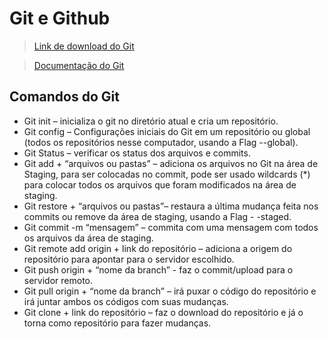 # Git e Github
>[Link de download do Git](git@github.com:Endrylrm/dio-desafio-github.git)

>[Documentação do Git](https://git-scm.com/docs)

## Comandos do Git
- Git init – inicializa o git no diretório atual e cria um repositório.
- Git config – Configurações iniciais do Git em um repositório ou global (todos os repositórios nesse computador, usando a Flag --global).
- Git Status – verificar os status dos arquivos e commits.
- Git add + “arquivos ou pastas” – adiciona os arquivos no Git na área de Staging, para ser colocadas no commit, pode ser usado wildcards (*) para colocar todos os arquivos que foram modificados na área de staging.
- Git restore + “arquivos ou pastas”– restaura a última mudança feita nos commits ou remove da área de staging, usando a Flag - -staged.
- Git commit -m “mensagem” – commita com uma mensagem com todos os arquivos da área de staging.
- Git remote add origin + link do repositório – adiciona a origem do repositório para apontar para o servidor escolhido.
- Git push origin + “nome da branch” - faz o commit/upload para o servidor remoto.
- Git pull origin + “nome da branch” – irá puxar o código do repositório e irá juntar ambos os códigos com suas mudanças.
- Git clone + link do repositório – faz o download do repositório e já o torna como repositório para fazer mudanças.

